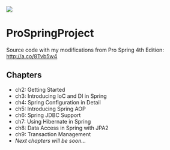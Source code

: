 <img src="https://habrastorage.org/web/06b/f74/adc/06bf74adc7484d0e91fac47e0598a0a1.jpg"/>

# ProSpringProject
Source code with my modifications from Pro Spring 4th Edition: http://a.co/8Tvb5w4

## Chapters
- ch2: Getting Started
- ch3: Introducing IoC and DI in Spring
- ch4: Spring Configuration in Detail
- ch5: Introducing Spring AOP
- ch6: Spring JDBC Support
- ch7: Using Hibernate in Spring
- ch8: Data Access in Spring with JPA2
- ch9: Transaction Management
- _Next chapters will be soon..._
